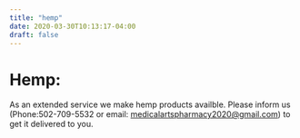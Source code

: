 ```yaml
---
title: "hemp"
date: 2020-03-30T10:13:17-04:00
draft: false
---
```


# Hemp:
As an extended service we make hemp products availble. Please inform us (Phone:502-709-5532 or email: medicalartspharmacy2020@gmail.com) to get it delivered to you. 